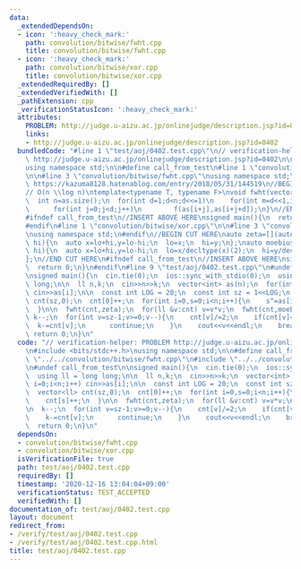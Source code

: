 ```yaml
---
data:
  _extendedDependsOn:
  - icon: ':heavy_check_mark:'
    path: convolution/bitwise/fwht.cpp
    title: convolution/bitwise/fwht.cpp
  - icon: ':heavy_check_mark:'
    path: convolution/bitwise/xor.cpp
    title: convolution/bitwise/xor.cpp
  _extendedRequiredBy: []
  _extendedVerifiedWith: []
  _pathExtension: cpp
  _verificationStatusIcon: ':heavy_check_mark:'
  attributes:
    PROBLEM: http://judge.u-aizu.ac.jp/onlinejudge/description.jsp?id=0402
    links:
    - http://judge.u-aizu.ac.jp/onlinejudge/description.jsp?id=0402
  bundledCode: "#line 1 \"test/aoj/0402.test.cpp\"\n// verification-helper: PROBLEM\
    \ http://judge.u-aizu.ac.jp/onlinejudge/description.jsp?id=0402\n\n#include <bits/stdc++.h>\n\
    using namespace std;\n\n#define call_from_test\n#line 1 \"convolution/bitwise/fwht.cpp\"\
    \n\n#line 3 \"convolution/bitwise/fwht.cpp\"\nusing namespace std;\n#endif\n//\
    \ https://kazuma8128.hatenablog.com/entry/2018/05/31/144519\n//BEGIN CUT HERE\n\
    // O(n \\log n)\ntemplate<typename T, typename F>\nvoid fwht(vector<T> &as,F f){\n\
    \  int n=as.size();\n  for(int d=1;d<n;d<<=1)\n    for(int m=d<<1,i=0;i<n;i+=m)\n\
    \      for(int j=0;j<d;j++)\n        f(as[i+j],as[i+j+d]);\n}\n//END CUT HERE\n\
    #ifndef call_from_test\n//INSERT ABOVE HERE\nsigned main(){\n  return 0;\n}\n\
    #endif\n#line 1 \"convolution/bitwise/xor.cpp\"\n\n#line 3 \"convolution/bitwise/xor.cpp\"\
    \nusing namespace std;\n#endif\n//BEGIN CUT HERE\nauto zeta=[](auto& lo,auto&\
    \ hi){\n  auto x=lo+hi,y=lo-hi;\n  lo=x;\n  hi=y;\n};\nauto moebius=[](auto& lo,auto&\
    \ hi){\n  auto x=lo+hi,y=lo-hi;\n  lo=x/decltype(x)(2);\n  hi=y/decltype(y)(2);\n\
    };\n//END CUT HERE\n#ifndef call_from_test\n//INSERT ABOVE HERE\nsigned main(){\n\
    \  return 0;\n}\n#endif\n#line 9 \"test/aoj/0402.test.cpp\"\n#undef call_from_test\n\
    \nsigned main(){\n  cin.tie(0);\n  ios::sync_with_stdio(0);\n  using ll = long\
    \ long;\n\n  ll n,k;\n  cin>>n>>k;\n  vector<int> as(n);\n  for(int i=0;i<n;i++)\
    \ cin>>as[i];\n\n  const int LOG = 20;\n  const int sz = 1<<LOG;\n  vector<ll>\
    \ cnt(sz,0);\n  cnt[0]++;\n  for(int i=0,s=0;i<n;i++){\n    s^=as[i];\n    cnt[s]++;\n\
    \  }\n\n  fwht(cnt,zeta);\n  for(ll &v:cnt) v=v*v;\n  fwht(cnt,moebius);\n\n \
    \ k--;\n  for(int v=sz-1;v>=0;v--){\n    cnt[v]/=2;\n    if(cnt[v]<=k){\n    \
    \  k-=cnt[v];\n      continue;\n    }\n    cout<<v<<endl;\n    break;\n  }\n \
    \ return 0;\n}\n"
  code: "// verification-helper: PROBLEM http://judge.u-aizu.ac.jp/onlinejudge/description.jsp?id=0402\n\
    \n#include <bits/stdc++.h>\nusing namespace std;\n\n#define call_from_test\n#include\
    \ \"../../convolution/bitwise/fwht.cpp\"\n#include \"../../convolution/bitwise/xor.cpp\"\
    \n#undef call_from_test\n\nsigned main(){\n  cin.tie(0);\n  ios::sync_with_stdio(0);\n\
    \  using ll = long long;\n\n  ll n,k;\n  cin>>n>>k;\n  vector<int> as(n);\n  for(int\
    \ i=0;i<n;i++) cin>>as[i];\n\n  const int LOG = 20;\n  const int sz = 1<<LOG;\n\
    \  vector<ll> cnt(sz,0);\n  cnt[0]++;\n  for(int i=0,s=0;i<n;i++){\n    s^=as[i];\n\
    \    cnt[s]++;\n  }\n\n  fwht(cnt,zeta);\n  for(ll &v:cnt) v=v*v;\n  fwht(cnt,moebius);\n\
    \n  k--;\n  for(int v=sz-1;v>=0;v--){\n    cnt[v]/=2;\n    if(cnt[v]<=k){\n  \
    \    k-=cnt[v];\n      continue;\n    }\n    cout<<v<<endl;\n    break;\n  }\n\
    \  return 0;\n}\n"
  dependsOn:
  - convolution/bitwise/fwht.cpp
  - convolution/bitwise/xor.cpp
  isVerificationFile: true
  path: test/aoj/0402.test.cpp
  requiredBy: []
  timestamp: '2020-12-16 13:04:04+09:00'
  verificationStatus: TEST_ACCEPTED
  verifiedWith: []
documentation_of: test/aoj/0402.test.cpp
layout: document
redirect_from:
- /verify/test/aoj/0402.test.cpp
- /verify/test/aoj/0402.test.cpp.html
title: test/aoj/0402.test.cpp
---
```

